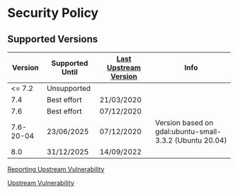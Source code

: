 # Security Policy

## Supported Versions

| Version   | Supported Until | [Last Upstream Version](https://mapserver.org/announcements_all.html) | Info                                                    |
| --------- | --------------- | --------------------------------------------------------------------- | ------------------------------------------------------- |
| <= 7.2    | Unsupported     |                                                                       |
| 7.4       | Best effort     | 21/03/2020                                                            |
| 7.6       | Best effort     | 07/12/2020                                                            |
| 7.6-20-04 | 23/06/2025      | 07/12/2020                                                            | Version based on gdal:ubuntu-small-3.3.2 (Ubuntu 20.04) |
| 8.0       | 31/12/2025      | 14/09/2022                                                            |                                                         |

[Reporting Upstream Vulnerability](https://www.mapserver.org/development/bugs.html?highlight=security)

[Upstream Vulnerability](https://www.cvedetails.com/product/17181/UMN-Mapserver.html)
